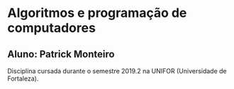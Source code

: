 # Algoritmos e programação de computadores
## Aluno: Patrick Monteiro
Disciplina cursada durante o semestre 2019.2 na UNIFOR (Universidade de Fortaleza).